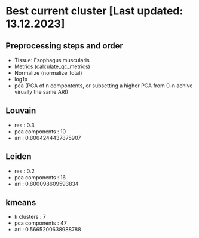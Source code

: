 # Best current cluster [Last updated: 13.12.2023]

## Preprocessing steps and order
- Tissue: Esophagus muscularis
- Metrics (calculate_qc_metrics)
- Normalize (normalize_total)
- log1p
- pca (PCA of n compontents, or subsetting a higher PCA from 0-n achive virually the same ARI)

## Louvain
- res : 0.3
- pca components : 10 
- ari : 0.8064244437875907

## Leiden
- res : 0.2
- pca components : 16
- ari : 0.800098609593834

## kmeans
- k clusters : 7
- pca components : 47
- ari : 0.5665200638988788